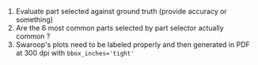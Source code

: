 1. Evaluate part selected against ground truth (provide accuracy or something)
2. Are the 6 most common parts selected by part selector actually common ?
3. Swaroop's plots need to be labeled properly and then generated in PDF at 300 dpi with `bbox_inches='tight'`
